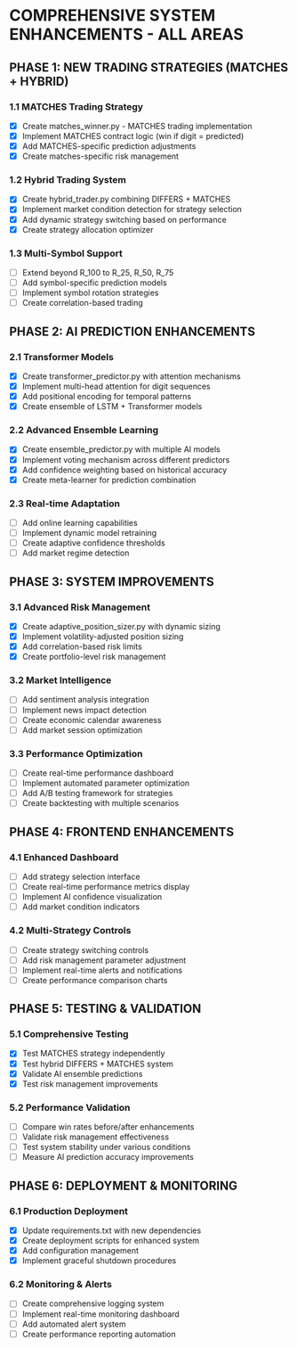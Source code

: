 # COMPREHENSIVE SYSTEM ENHANCEMENTS - ALL AREAS

## PHASE 1: NEW TRADING STRATEGIES (MATCHES + HYBRID)

### 1.1 MATCHES Trading Strategy
- [x] Create matches_winner.py - MATCHES trading implementation
- [x] Implement MATCHES contract logic (win if digit = predicted)
- [x] Add MATCHES-specific prediction adjustments
- [x] Create matches-specific risk management

### 1.2 Hybrid Trading System
- [x] Create hybrid_trader.py combining DIFFERS + MATCHES
- [x] Implement market condition detection for strategy selection
- [x] Add dynamic strategy switching based on performance
- [x] Create strategy allocation optimizer

### 1.3 Multi-Symbol Support
- [ ] Extend beyond R_100 to R_25, R_50, R_75
- [ ] Add symbol-specific prediction models
- [ ] Implement symbol rotation strategies
- [ ] Create correlation-based trading

## PHASE 2: AI PREDICTION ENHANCEMENTS

### 2.1 Transformer Models
- [x] Create transformer_predictor.py with attention mechanisms
- [x] Implement multi-head attention for digit sequences
- [x] Add positional encoding for temporal patterns
- [x] Create ensemble of LSTM + Transformer models

### 2.2 Advanced Ensemble Learning
- [x] Create ensemble_predictor.py with multiple AI models
- [x] Implement voting mechanism across different predictors
- [x] Add confidence weighting based on historical accuracy
- [x] Create meta-learner for prediction combination

### 2.3 Real-time Adaptation
- [ ] Add online learning capabilities
- [ ] Implement dynamic model retraining
- [ ] Create adaptive confidence thresholds
- [ ] Add market regime detection

## PHASE 3: SYSTEM IMPROVEMENTS

### 3.1 Advanced Risk Management
- [x] Create adaptive_position_sizer.py with dynamic sizing
- [x] Implement volatility-adjusted position sizing
- [x] Add correlation-based risk limits
- [x] Create portfolio-level risk management

### 3.2 Market Intelligence
- [ ] Add sentiment analysis integration
- [ ] Implement news impact detection
- [ ] Create economic calendar awareness
- [ ] Add market session optimization

### 3.3 Performance Optimization
- [ ] Create real-time performance dashboard
- [ ] Implement automated parameter optimization
- [ ] Add A/B testing framework for strategies
- [ ] Create backtesting with multiple scenarios

## PHASE 4: FRONTEND ENHANCEMENTS

### 4.1 Enhanced Dashboard
- [ ] Add strategy selection interface
- [ ] Create real-time performance metrics display
- [ ] Implement AI confidence visualization
- [ ] Add market condition indicators

### 4.2 Multi-Strategy Controls
- [ ] Create strategy switching controls
- [ ] Add risk management parameter adjustment
- [ ] Implement real-time alerts and notifications
- [ ] Create performance comparison charts

## PHASE 5: TESTING & VALIDATION

### 5.1 Comprehensive Testing
- [x] Test MATCHES strategy independently
- [x] Test hybrid DIFFERS + MATCHES system
- [x] Validate AI ensemble predictions
- [x] Test risk management improvements

### 5.2 Performance Validation
- [ ] Compare win rates before/after enhancements
- [ ] Validate risk management effectiveness
- [ ] Test system stability under various conditions
- [ ] Measure AI prediction accuracy improvements

## PHASE 6: DEPLOYMENT & MONITORING

### 6.1 Production Deployment
- [x] Update requirements.txt with new dependencies
- [x] Create deployment scripts for enhanced system
- [x] Add configuration management
- [x] Implement graceful shutdown procedures

### 6.2 Monitoring & Alerts
- [ ] Create comprehensive logging system
- [ ] Implement real-time monitoring dashboard
- [ ] Add automated alert system
- [ ] Create performance reporting automation
